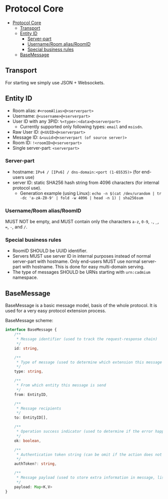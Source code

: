 # Protocol Core

- [Protocol Core](#protocol-core)
  - [Transport](#transport)
  - [Entity ID](#entity-id)
    - [Server-part](#server-part)
    - [Username/Room alias/RoomID](#usernameroom-aliasroomid)
    - [Special business rules](#special-business-rules)
  - [BaseMessage](#basemessage)

## Transport

For starting we simply use JSON + Websockets.

## Entity ID

- Room alias: `#<roomAlias>@<serverpart>`
- Username: `@<username>@<serverpart>`
- User ID with any 3PID: `%<type>:<data>@<serverpart>`
  - Currently supported only following types: `email` and `msisdn`.
- Raw User ID: `@<UUID>@<serverpart>`
- Message ID: `&<uuid>@<serverpart (of source server)>`
- Room ID: `!<roomID>@<serverpart>`
- Single server-part: `<serverpart>`

### Server-part

- hostname: `IPv4 / [IPv6] / dns-domain:<port (1-65535)>` (for end-users use)
- server ID: static SHA256 hash string from 4096 characters (for internal protocol use).
  - Generation example (using Linux): `echo -n $(cat /dev/urandom | tr -dc 'a-zA-Z0-9' | fold -w 4096 | head -n 1) | sha256sum`

### Username/Room alias/RoomID

MUST NOT be empty, and MUST contain only the characters `a-z`, `0-9`, `.`, `_`, `=`, `-`, and `/`.

### Special business rules

- RoomID SHOULD be UUID identifier.
- Servers MUST use server ID in internal purposes instead of normal server-part with hostname. Only end-users MUST use normal server-part with hostname. This is done for easy multi-domain serving.
- The type of messages SHOULD be URNs starting with `urn:cadmium` namespace.

## BaseMessage

BaseMessage is a basic message model, basis of the whole protocol. It is used for a very easy protocol extension process.

BaseMessage scheme:

```typescript
interface BaseMessage {
    /**
     * Message identifier (used to track the request-response chain)
     */
    id: string,

    /**
     * Type of message (used to determine which extension this message belongs to)
     */
    type: string,

    /**
     * From which entity this message is send
     */
    from: EntityID,

    /**
     * Message recipients
     */
    to: EntityID[],

    /**
     * Operation success indicator (used to determine if the error happened while processing request) - MUST be only in response from server
     */
    ok: boolean,

    /**
     * Authentication token string (can be omit if the action does not require user authentication) - MUST be only in request messages from client
     */
    authToken?: string,

    /**
     * Message payload (used to store extra information in message, list of permissible fields in the payload depends on "type" field)
     */
    payload: Map<K,V>
}
```
